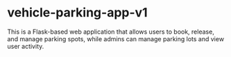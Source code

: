# vehicle-parking-app-v1
This is a Flask-based web application that allows users to book, release, and manage parking spots, while admins can manage parking lots and view user activity.